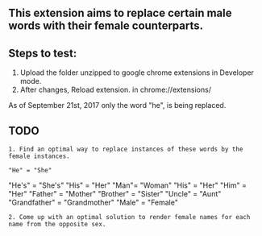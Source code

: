 
## This extension aims to replace certain male words with their female counterparts.

  ## Steps to test:
  1. Upload the folder unzipped to google chrome extensions in Developer mode.
  2. After changes, Reload extension. in chrome://extensions/

  As of September 21st, 2017 only the word "he", is being replaced.

  ## TODO ##
	1. Find an optimal way to replace instances of these words by the female instances.

	"He" = "She"
  "He's" = "She's"
  "His" = "Her"
	"Man"= "Woman"
	"His" = "Her"
	"Him" = "Her"
	"Father" = "Mother"
	"Brother" = "Sister"
	"Uncle" = "Aunt"
	"Grandfather" = "Grandmother"
	"Male" = "Female"

	2. Come up with an optimal solution to render female names for each name from the opposite sex.
